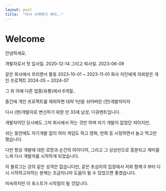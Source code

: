 ```yaml
---
layout: post
title:  "다시 시작하기 까지.."
---
```


# Welcome

안녕하세요.

개발자로서
첫 입사일. 2020-12-14
그리고 퇴사일. 2023-06-09

같은 회사에서 프리랜서 활동 2023-10-01 ~ 2023-11-01
회사 지인에게 의뢰받은 개인 프로젝트 2024-05 ~ 2024-07

그 외 아예 다른 업종(유통)에서 6개월..

중간에 개인 프로젝트를 제외하면
대략 1년을 쉬어버린 (전)개발자이자

다시 (현)개발자로 변신하기 위한
만 33세 남성, 다큐멘트입니다.

개발자이던 당시에도 그저 회사에서 하는 것만 하며 자기 개발이 없었던 저이지만,

쉬는 동안에도 자기개발 없이 여러 게임도 하고
영화, 만화 등 시청하면서 놀고 먹고만 했습니다.

다만 항상 개발에 대한 로망과 순간의 아이디어, 그리고 그 상상만으로
흥분되고 재미를 느껴 다시 개발자를 시작하게 되었습니다.

이 블로그는 강의 같은 성격은 없습니다만,
같은 초심자의 입장에서 저와 함께
0 부터 다시 시작하고자하는 분께는
조금이나마 도움이 될 수 있었으면 좋겠습니다.

미숙하지만 이 포스트가 시작점이 될 것입니다.
